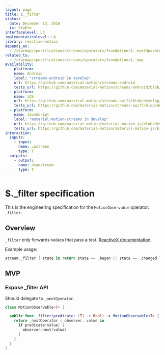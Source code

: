 ```yaml
---
layout: page
title: $._filter
status:
  date: December 13, 2016
  is: Stable
interfacelevel: L3
implementationlevel: L4
library: reactive-motion
depends_on:
  - /starmap/specifications/streams/operators/foundation/$._nextOperator
related_to:
  - /starmap/specifications/streams/operators/foundation/$._map
availability:
  - platform:
    name: Android
    label: "streams-android in develop"
    url: https://github.com/material-motion/streams-android
    tests_url: https://github.com/material-motion/streams-android/blob/develop/library/src/test/java/com/google/android/material/motion/streams/MotionObservableTests.java
  - platform:
    name: iOS
    url: https://github.com/material-motion/streams-swift/blob/develop/src/operators/foundation/_filter.swift
    tests_url: https://github.com/material-motion/streams-swift/blob/develop/tests/unit/operator/_filterTests.swift
  - platform:
    name: JavaScript
    label: "material-motion-streams in develop"
    url: https://github.com/material-motion/material-motion-js/blob/develop/packages/streams/src/MotionObservable.ts
    tests_url: https://github.com/material-motion/material-motion-js/blob/develop/packages/streams/src/__tests__/MotionObservable-filter.test.ts
interaction:
  inputs:
    - input:
      name: upstream
      type: T
  outputs:
    - output:
      name: downstream
      type: T
---
```


# $._filter specification

This is the engineering specification for the `MotionObservable` operator: `_filter`.

## Overview

`_filter` only forwards values that pass a test. [ReactiveX documentation](http://reactivex.io/documentation/operators/filter.html).

Example usage:

```swift
stream._filter { state in return state == .began || state == .changed }
```

## MVP

### Expose _filter API

Should delegate to `_nextOperator`.

```swift
class MotionObservable<T> {

  public func _filter(predicate: (T) -> Bool) -> MotionObservable<T> {
    return _nextOperator { observer, value in
      if predicate(value) {
        observer.next(value)
      }
    }
  }
}
```
